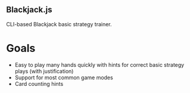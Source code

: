 Blackjack.js
------------

CLI-based Blackjack basic strategy trainer.

Goals
=====

* Easy to play many hands quickly with hints for correct basic strategy plays (with justification)
* Support for most common game modes
* Card counting hints
